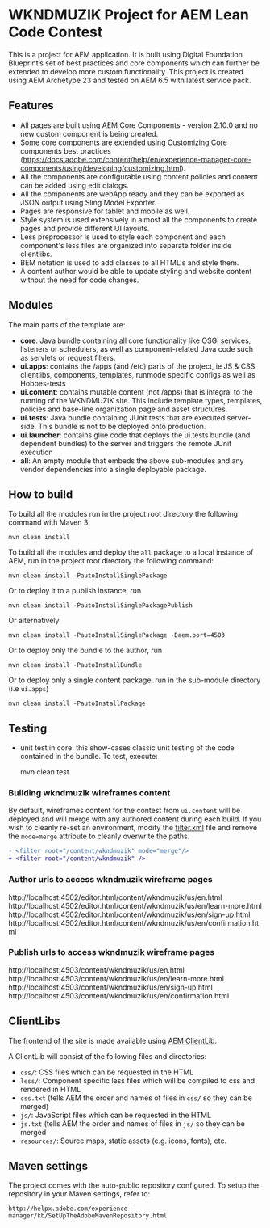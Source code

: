 # WKNDMUZIK Project for AEM Lean Code Contest

This is a project for AEM application. It is built using Digital Foundation Blueprint’s set of best practices and core components which can further be extended to develop more custom functionality.
This project is created using AEM Archetype 23 and tested on AEM 6.5 with latest service pack.

## Features

* All pages are built using AEM Core Components - version 2.10.0 and no new custom component is being created.
* Some core components are extended using Customizing Core components best practices (https://docs.adobe.com/content/help/en/experience-manager-core-components/using/developing/customizing.html).
* All the components are configurable using content policies and content can be added using edit dialogs.
* All the components are webApp ready and they can be exported as JSON output using Sling Model Exporter.
* Pages are responsive for tablet and mobile as well.
* Style system is used extensively in almost all the components to create pages and provide different UI layouts.
* Less preprocessor is used to style each component and each component's less files are organized into separate folder inside clientlibs.
* BEM notation is used to add classes to all HTML's and style them.
* A content author would be able to update styling and website content without the need for code changes.

## Modules

The main parts of the template are:

* **core**: Java bundle containing all core functionality like OSGi services, listeners or schedulers, as well as component-related Java code such as servlets or request filters.
* **ui.apps**: contains the /apps (and /etc) parts of the project, ie JS & CSS clientlibs, components, templates, runmode specific configs as well as Hobbes-tests
* **ui.content**: contains mutable content (not /apps) that is integral to the running of the WKNDMUZIK site. This include template types, templates, policies and base-line organization page and asset structures.
* **ui.tests**: Java bundle containing JUnit tests that are executed server-side. This bundle is not to be deployed onto production.
* **ui.launcher**: contains glue code that deploys the ui.tests bundle (and dependent bundles) to the server and triggers the remote JUnit execution
* **all**: An empty module that embeds the above sub-modules and any vendor dependencies into a single deployable package.

## How to build

To build all the modules run in the project root directory the following command with Maven 3:

    mvn clean install

To build all the modules and deploy the `all` package to a local instance of AEM, run in the project root directory the following command:

    mvn clean install -PautoInstallSinglePackage

Or to deploy it to a publish instance, run

    mvn clean install -PautoInstallSinglePackagePublish

Or alternatively

    mvn clean install -PautoInstallSinglePackage -Daem.port=4503

Or to deploy only the bundle to the author, run

    mvn clean install -PautoInstallBundle

Or to deploy only a single content package, run in the sub-module directory (i.e `ui.apps`)

    mvn clean install -PautoInstallPackage

## Testing

* unit test in core: this show-cases classic unit testing of the code contained in the bundle. To test, execute:

    mvn clean test
	
### Building wkndmuzik wireframes content

By default, wireframes content for the contest from `ui.content` will be deployed and will merge with any authored content during each build. If you wish to cleanly re-set an environment, modify the [filter.xml](ui.content/src/main/content/META-INF/vault/filter.xml) file and remove the `mode=merge` attribute to cleanly overwrite the paths.

```diff
- <filter root="/content/wkndmuzik" mode="merge"/>
+ <filter root="/content/wkndmuzik" />
```

### Author urls to access wkndmuzik wireframe pages
http://localhost:4502/editor.html/content/wkndmuzik/us/en.html
http://localhost:4502/editor.html/content/wkndmuzik/us/en/learn-more.html
http://localhost:4502/editor.html/content/wkndmuzik/us/en/sign-up.html
http://localhost:4502/editor.html/content/wkndmuzik/us/en/confirmation.html

### Publish urls to access wkndmuzik wireframe pages
http://localhost:4503/content/wkndmuzik/us/en.html
http://localhost:4503/content/wkndmuzik/us/en/learn-more.html
http://localhost:4503/content/wkndmuzik/us/en/sign-up.html
http://localhost:4503/content/wkndmuzik/us/en/confirmation.html

## ClientLibs

The frontend of the site is made available using [AEM ClientLib](https://helpx.adobe.com/experience-manager/6-5/sites/developing/using/clientlibs.html). 

A ClientLib will consist of the following files and directories:

- `css/`: CSS files which can be requested in the HTML
- `less/`: Component specific less files which will be compiled to css and rendered in HTML
- `css.txt` (tells AEM the order and names of files in `css/` so they can be merged)
- `js/`: JavaScript files which can be requested in the HTML
- `js.txt` (tells AEM the order and names of files in `js/` so they can be merged
- `resources/`: Source maps, static assets (e.g. icons, fonts), etc.

## Maven settings

The project comes with the auto-public repository configured. To setup the repository in your Maven settings, refer to:

    http://helpx.adobe.com/experience-manager/kb/SetUpTheAdobeMavenRepository.html
